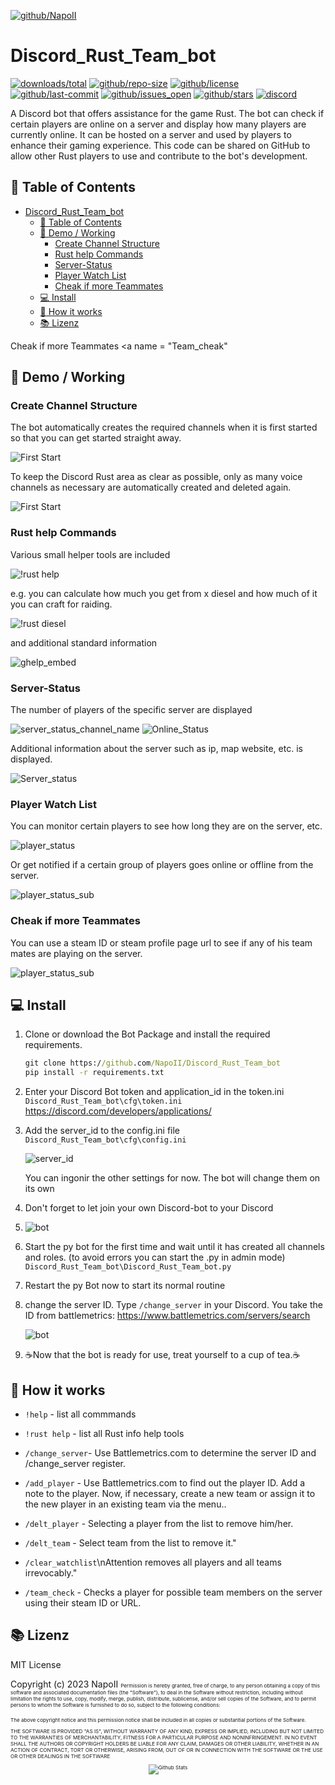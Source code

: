 [![github/NapoII](https://raw.githubusercontent.com/NapoII/Discord_Rust_Team_bot/main/README_img/Readme_top.png)](https://github.com/NapoII)

# Discord_Rust_Team_bot

[![downloads/total](https://img.shields.io/github/downloads/NapoII/Discord_Rust_Team_bot/total)](https://github.com/NapoII/Discord_Rust_Team_bot/archive/refs/heads/main.zip) [![github/repo-size](https://img.shields.io/github/repo-size/NapoII/Discord_Rust_Team_bot)](https://github.com/NapoII/Discord_Rust_Team_bot/archive/refs/heads/main.zip) [![github/license](https://img.shields.io/github/license/NapoII/Discord_Rust_Team_bot)](https://github.com/NapoII/Discord_Rust_Team_bot/blob/main/LICENSE) [![github/last-commit](https://img.shields.io/github/downloads/NapoII/Discord_Rust_Team_bot/total)](https://img.shields.io/github/issues/NapoII/Discord_Rust_Team_bot?style=plastic) [![github/issues_open](https://img.shields.io/github/issues/NapoII/Discord_Rust_Team_bot?style=plastic)](https://img.shields.io/github/issues-raw/NapoII/Discord_Rust_Team_bot) [![github/stars](https://img.shields.io/github/stars/NapoII/Discord_Rust_Team_bot?style=social)](https://github.com/NapoII/Discord_Rust_Team_bot/stargazers) [![discord](https://img.shields.io/discord/190307701169979393)](https://discord.gg/knTKtKVfnr)

 A Discord bot that offers assistance for the game Rust. The bot can check if certain players are online on a server and display how many players are currently online. It can be hosted on a server and used by players to enhance their gaming experience. This code can be shared on GitHub to allow other Rust players to use and contribute to the bot's development. 

## 📝 Table of Contents
- [Discord\_Rust\_Team\_bot](#discord_rust_team_bot)
  - [📝 Table of Contents](#-table-of-contents)
  - [🎥 Demo / Working ](#-demo--working-)
    - [Create Channel Structure ](#create-channel-structure-)
    - [Rust help Commands ](#rust-help-commands-)
    - [Server-Status ](#server-status-)
    - [Player Watch List ](#player-watch-list-)
    - [Cheak if more Teammates ](#cheak-if-more-teammates-)
  - [💻 Install ](#-install-)
  - [💭 How it works ](#-how-it-works-)
  - [📚 Lizenz ](#-lizenz-)

Cheak if more Teammates <a name = "Team_cheak"
## 🎥 Demo / Working <a name = "demo"></a>

### Create Channel Structure <a name = "Structure"></a>
The bot automatically creates the required channels when it is first started so that you can get started straight away.

![First Start](https://raw.githubusercontent.com/NapoII/Discord_Rust_Team_Bot/main/README_img/auto_channel_gen.gif)

To keep the Discord Rust area as clear as possible, only as many voice channels as necessary are automatically created and deleted again.

![First Start](https://raw.githubusercontent.com/NapoII/Discord_Rust_Team_Bot/main/README_img/voice_channel_create_auto.gif)

### Rust help Commands <a name = "!rust"></a>

Various small helper tools are included

![!rust help](https://raw.githubusercontent.com/NapoII/Discord_Rust_Team_Bot/main/README_img/rust_help_list.png)

e.g. you can calculate how much you get from x diesel and how much of it you can craft for raiding.

![!rust diesel](https://raw.githubusercontent.com/NapoII/Discord_Rust_Team_Bot/main/README_img/rust_diesel.gif)

and additional standard information

![ghelp_embed](https://raw.githubusercontent.com/NapoII/Discord_Rust_Team_bot/main/README_img/rust-help_embed.png)


### Server-Status <a name = "server"></a>

The number of players of the specific server are displayed

![server_status_channel_name](https://raw.githubusercontent.com/NapoII/Discord_Rust_Team_Bot/main/README_img/server_status_channel_name.png)
![Online_Status](https://raw.githubusercontent.com/NapoII/Discord_Rust_Team_bot/main/README_img/Online_Status.png)

Additional information about the server such as ip, map website, etc. is displayed.

![Server_status](https://raw.githubusercontent.com/NapoII/Discord_Rust_Team_bot/main/README_img/Server_status.png)


### Player Watch List <a name = "Player_Watch_List"></a>
You can monitor certain players to see how long they are on the server, etc.

![player_status](https://raw.githubusercontent.com/NapoII/Discord_Rust_Team_Bot/main/README_img/player_status.png)

Or get notified if a certain group of players goes online or offline from the server.

![player_status_sub](https://raw.githubusercontent.com/NapoII/Discord_Rust_Team_Bot/main/README_img/sub.gif)

### Cheak if more Teammates <a name = "Team_cheak"></a>
You can use a steam ID or steam profile page url to see if any of his team mates are playing on the server.

![player_status_sub](https://raw.githubusercontent.com/NapoII/Discord_Rust_Team_Bot/main/README_img/teack_check.gif)



## 💻 Install <a name = "usage"></a>

1. Clone or download the Bot Package and install the required requirements.
    ```cmd
    git clone https://github.com/NapoII/Discord_Rust_Team_bot
    pip install -r requirements.txt
    ```

2. Enter your Discord Bot token and application_id in the token.ini             `Discord_Rust_Team_bot\cfg\token.ini`
    https://discord.com/developers/applications/

3. Add the server_id to the config.ini file 
   `Discord_Rust_Team_bot\cfg\config.ini`
   
    ![server_id](https://raw.githubusercontent.com/NapoII/Discord_Rust_Team_Bot/main/README_img/Server_id.gif)
    
    You can ingonir the other settings for now. The bot will change them on its own

4. Don't forget to let join your own Discord-bot to your Discord
5. 
    ![bot](https://raw.githubusercontent.com/NapoII/Discord_Rust_Team_Bot/main/README_img/bot.gif)

5. Start the py bot for the first time and wait until it has created all channels and roles. (to avoid errors you can start the .py in admin mode) 
    `Discord_Rust_Team_bot\Discord_Rust_Team_bot.py`

6. Restart the py Bot now to start its normal routine

7. change the server ID. Type `/change_server` in your Discord.
    You take the ID from battlemetrics: https://www.battlemetrics.com/servers/search
    
    ![bot](https://raw.githubusercontent.com/NapoII/Discord_Rust_Team_Bot/main/README_img/server_id_first.gif)
    
8. ☕Now that the bot is ready for use, treat yourself to a cup of tea.☕


## 💭 How it works <a name = "Use"></a>
- `!help` - list all commmands
- `!rust help` - list all Rust info help tools
- `/change_server`- Use Battlemetrics.com to determine the server ID and /change_server register.

- `/add_player` - Use Battlemetrics.com to find out the player ID. Add a note to the player. Now, if necessary, create a new team or assign it to the new player in an existing team via the menu..
- `/delt_player` - Selecting a player from the list to remove him/her.
- `/delt_team` - Select team from the list to remove it."
- `/clear_watchlist`\nAttention removes all players and all teams irrevocably."
- `/team_check` - Checks a player for possible team members on the server using their steam ID or URL.


## 📚 Lizenz <a name = "Lizenz"></a>
MIT License

Copyright (c) 2023 NapoII
<small><small><small>
Permission is hereby granted, free of charge, to any person obtaining a copy
of this software and associated documentation files (the "Software"), to deal
in the Software without restriction, including without limitation the rights
to use, copy, modify, merge, publish, distribute, sublicense, and/or sell
copies of the Software, and to permit persons to whom the Software is
furnished to do so, subject to the following conditions:

The above copyright notice and this permission notice shall be included in all
copies or substantial portions of the Software.

THE SOFTWARE IS PROVIDED "AS IS", WITHOUT WARRANTY OF ANY KIND, EXPRESS OR
IMPLIED, INCLUDING BUT NOT LIMITED TO THE WARRANTIES OF MERCHANTABILITY,
FITNESS FOR A PARTICULAR PURPOSE AND NONINFRINGEMENT. IN NO EVENT SHALL THE
AUTHORS OR COPYRIGHT HOLDERS BE LIABLE FOR ANY CLAIM, DAMAGES OR OTHER
LIABILITY, WHETHER IN AN ACTION OF CONTRACT, TORT OR OTHERWISE, ARISING FROM,
OUT OF OR IN CONNECTION WITH THE SOFTWARE OR THE USE OR OTHER DEALINGS IN THE
SOFTWARE
    
<p align="center">
<img src="https://raw.githubusercontent.com/NapoII/NapoII/233630a814f7979f575c7f764dbf1f4804b05332/Bottom.svg" alt="Github Stats" />
</p>
